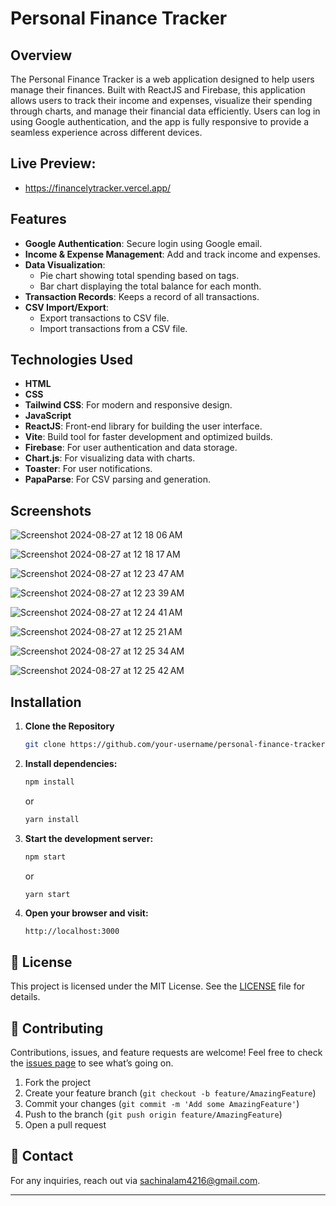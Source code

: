 # Personal Finance Tracker

## Overview

The Personal Finance Tracker is a web application designed to help users manage their finances. Built with ReactJS and Firebase, this application allows users to track their income and expenses, visualize their spending through charts, and manage their financial data efficiently. Users can log in using Google authentication, and the app is fully responsive to provide a seamless experience across different devices.

## Live Preview:
- https://financelytracker.vercel.app/

## Features

- **Google Authentication**: Secure login using Google email.
- **Income & Expense Management**: Add and track income and expenses.
- **Data Visualization**: 
  - Pie chart showing total spending based on tags.
  - Bar chart displaying the total balance for each month.
- **Transaction Records**: Keeps a record of all transactions.
- **CSV Import/Export**: 
  - Export transactions to CSV file.
  - Import transactions from a CSV file.

## Technologies Used

- **HTML**
- **CSS**
- **Tailwind CSS**: For modern and responsive design.
- **JavaScript**
- **ReactJS**: Front-end library for building the user interface.
- **Vite**: Build tool for faster development and optimized builds.
- **Firebase**: For user authentication and data storage.
- **Chart.js**: For visualizing data with charts.
- **Toaster**: For user notifications.
- **PapaParse**: For CSV parsing and generation.

## Screenshots
![Screenshot 2024-08-27 at 12 18 06 AM](https://github.com/user-attachments/assets/79d9f01a-ed58-400f-b075-1672c085f793)

![Screenshot 2024-08-27 at 12 18 17 AM](https://github.com/user-attachments/assets/655c2cc2-f31b-43b0-8d6b-89a39c08609d)

![Screenshot 2024-08-27 at 12 23 47 AM](https://github.com/user-attachments/assets/b3f002f3-a6dd-4af1-b170-766feb09e9bf)

![Screenshot 2024-08-27 at 12 23 39 AM](https://github.com/user-attachments/assets/07b6435b-516e-45b9-9e38-9cd0e838cfc7)

![Screenshot 2024-08-27 at 12 24 41 AM](https://github.com/user-attachments/assets/bee51e07-e1e8-4cdd-8f58-18b8683c2835)

![Screenshot 2024-08-27 at 12 25 21 AM](https://github.com/user-attachments/assets/7a31ab99-a364-40b9-8563-d776304131df)

![Screenshot 2024-08-27 at 12 25 34 AM](https://github.com/user-attachments/assets/b33fd728-0eda-4438-b23a-9759a0cd9f7d)

![Screenshot 2024-08-27 at 12 25 42 AM](https://github.com/user-attachments/assets/bd88a1ee-46d3-4f33-9831-ce2c844ca1f0)


## Installation

1. **Clone the Repository**

   ```bash
   git clone https://github.com/your-username/personal-finance-tracker.git

2. **Install dependencies:**

   ```bash
   npm install
   ```

   or

   ```bash
   yarn install
   ```

3. **Start the development server:**

   ```bash
   npm start
   ```

   or

   ```bash
   yarn start
   ```

4. **Open your browser and visit:**
   ```
   http://localhost:3000
   ```

## 📝 License

This project is licensed under the MIT License. See the [LICENSE](LICENSE) file for details.

## 🤝 Contributing

Contributions, issues, and feature requests are welcome! Feel free to check the [issues page](https://github.com/sachin9998/MovieInfo_App/issues) to see what’s going on.

1. Fork the project
2. Create your feature branch (`git checkout -b feature/AmazingFeature`)
3. Commit your changes (`git commit -m 'Add some AmazingFeature'`)
4. Push to the branch (`git push origin feature/AmazingFeature`)
5. Open a pull request

## 💬 Contact

For any inquiries, reach out via [sachinalam4216@gmail.com](mailto:sachinalam4216@gmail.com).

---
